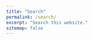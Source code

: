 ```yaml
---
title: "Search"
permalink: /search/
excerpt: "Search this website."
sitemap: false
---
```


<!--<script type="text/javascript">
  var GOOG_FIXURL_LANG = 'en';
  var GOOG_FIXURL_SITE = '{{ site.url }}'
</script>-->
<script type="text/javascript"
  src="//linkhelp.clients.google.com/tbproxy/lh/wm/fixurl.js">
</script>
